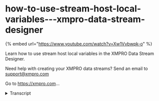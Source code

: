 # how-to-use-stream-host-local-variables---xmpro-data-stream-designer
{% embed url="https://www.youtube.com/watch?v=Xw1Vvbwpk-o" %}



Learn how to use stream host local variables in the XMPRO Data Stream Designer.  

Need help with creating your XMPRO data streams? Send an email to support@xmpro.com 

Go to https://xmpro.com...
<details>
<summary>Transcript</summary>Learn how to use stream host local variables in the XMPRO Data Stream Designer.  

Need help with creating your XMPRO data streams? Send an email to support@xmpro.com 

Go to https://xmpro.com...
variables are a useful way to reuse the

same setting value across different

stream objects

it is possible to override these values

on the stream host to individualize

their behavior

this video will show you how to do this

as well as provide an example of why you

might want to

as an example this sql stream object

uses these three variables to connect to

and insert data in an sql server

database

the stored procedure it is using will

read and insert the name of the database

user making the change along with the

data

we can use this to identify which device

created which records

by creating a user for the device and

overwriting the login information

using local variables

navigate to the collections blade and

select your collection then select the

variables command

this page will display all of your

company's variables

for our example we want to override the

user and password fields

just like regular variables if the

variable is encrypted the value will be

hidden

any variables that are left empty will

keep the non-local variable so we can

leave the server variable alone without

breaking our stream

click download to create the variables

file that we need

we could also upload a variables file to

displayed if we want to make a few

changes to the variables that are

already there

upload the variables file and click

apply

if you make a mistake while editing you

can click reset to restore the

original values from the file once you

are done editing click download as

normal

or to start from a blank slate again

click upload and then clear

the stream host will read the variables

file from its data subfolder

create the folder if it does not exist

already and copy the variables file here

the stream host only reads the variables

file when it first starts up

and most stream objects will only read

their variables once when the stream

begins running as well

therefore you need to make sure to stop

and restart the stream host after you

have made changes to the variables file

in order for the changes to be applied

let's publish the stream and see the

results

as you can see the local variables have

taken effect logging in our device user

to insert several records

this has been how to create and apply

local variables to your stream host

thank you for watching
</details>